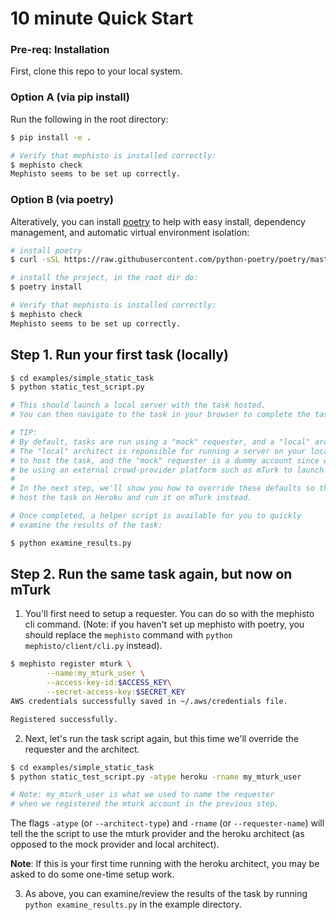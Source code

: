 # 10 minute Quick Start

### Pre-req: Installation

First, clone this repo to your local system.

### Option A (via pip install)
Run the following in the root directory:

```bash
$ pip install -e .

# Verify that mephisto is installed correctly:
$ mephisto check
Mephisto seems to be set up correctly.
```

### Option B (via poetry)
Alteratively, you can install [poetry](https://github.com/python-poetry/poetry) to help with easy install, dependency management, and automatic virtual environment isolation:

```bash
# install poetry
$ curl -sSL https://raw.githubusercontent.com/python-poetry/poetry/master/get-poetry.py | python

# install the project, in the root dir do:
$ poetry install

# Verify that mephisto is installed correctly:
$ mephisto check
Mephisto seems to be set up correctly.

```

## Step 1. Run your first task (locally)

```bash
$ cd examples/simple_static_task
$ python static_test_script.py

# This should launch a local server with the task hosted.
# You can then navigate to the task in your browser to complete the task.

# TIP:
# By default, tasks are run using a "mock" requester, and a "local" architect.
# The "local" architect is reponsible for running a server on your local machine
# to host the task, and the "mock" requester is a dummy account since we won't
# be using an external crowd-provider platform such as mTurk to launch the task on.
#
# In the next step, we'll show you how to override these defaults so that you can
# host the task on Heroku and run it on mTurk instead.

# Once completed, a helper script is available for you to quickly
# examine the results of the task:

$ python examine_results.py

```

## Step 2. Run the same task again, but now on mTurk

1. You'll first need to setup a requester. You can do so with the mephisto cli command. (Note: if you haven't set up mephisto with poetry, you should replace the `mephisto` command with `python mephisto/client/cli.py` instead).

```bash
$ mephisto register mturk \
        --name:my_mturk_user \
        --access-key-id:$ACCESS_KEY\
        --secret-access-key:$SECRET_KEY
AWS credentials successfully saved in ~/.aws/credentials file.

Registered successfully.
```

2. Next, let's run the task script again, but this time we'll override the requester and the architect.

```bash
$ cd examples/simple_static_task
$ python static_test_script.py -atype heroku -rname my_mturk_user

# Note: my_mturk_user is what we used to name the requester
# when we registered the mturk account in the previous step.
```
The flags `-atype` (or `--architect-type`) and `-rname` (or `--requester-name`) will tell the the script to use the mturk provider and the heroku architect (as opposed to the mock provider and local architect).

**Note**: If this is your first time running with the heroku architect, you may be asked to do some one-time setup work.

3. As above, you can examine/review the results of the task by running `python examine_results.py` in the example directory.